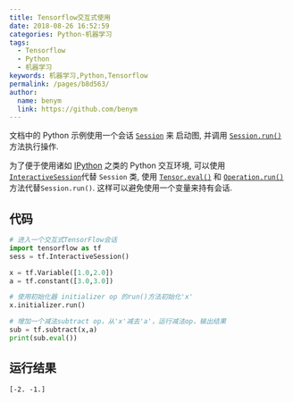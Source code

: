 ```yaml
---
title: Tensorflow交互式使用
date: 2018-08-26 16:52:59
categories: Python-机器学习
tags: 
  - Tensorflow
  - Python
  - 机器学习
keywords: 机器学习,Python,Tensorflow
permalink: /pages/b8d563/
author: 
  name: benym
  link: https://github.com/benym
---
```


文档中的 Python 示例使用一个会话 [`Session`](http://www.tensorfly.cn/tfdoc/api_docs/python/client.html#Session) 来 启动图, 并调用 [`Session.run()`](http://www.tensorfly.cn/tfdoc/api_docs/python/client.html#Session.run) 方法执行操作.

为了便于使用诸如 [IPython](http://ipython.org/) 之类的 Python 交互环境, 可以使用 [`InteractiveSession`](http://www.tensorfly.cn/tfdoc/api_docs/python/client.html#InteractiveSession)代替 `Session` 类, 使用 [`Tensor.eval()`](http://www.tensorfly.cn/tfdoc/api_docs/python/framework.html#Tensor.eval) 和 [`Operation.run()`](http://www.tensorfly.cn/tfdoc/api_docs/python/framework.html#Operation.run) 方法代替`Session.run()`. 这样可以避免使用一个变量来持有会话.

<!--more-->

## 代码

```python
# 进入一个交互式TensorFlow会话
import tensorflow as tf
sess = tf.InteractiveSession()

x = tf.Variable([1.0,2.0])
a = tf.constant([3.0,3.0])

# 使用初始化器 initializer op 的run()方法初始化'x'
x.initializer.run()

# 增加一个减法subtract op，从'x'减去'a'，运行减法op，输出结果
sub = tf.subtract(x,a)
print(sub.eval())
```

## 运行结果

```
[-2. -1.]
```

